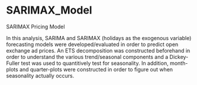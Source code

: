 # SARIMAX_Model
SARIMAX Pricing Model 

In this analysis, SARIMA and SARIMAX (holidays as the exogenous variable) forecasting models were developed/evaluated in order to predict open exchange ad prices. An ETS decomposition was constructed beforehand in order to understand the various trend/seasonal components and a Dickey-Fuller test was used to quantitively test for seasonality. In addition, month-plots and quarter-plots were constructed in order to figure out when seasonality actually occurs. 
